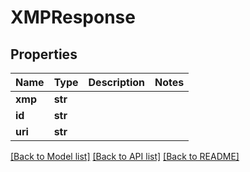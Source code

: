 # XMPResponse

## Properties
Name | Type | Description | Notes
------------ | ------------- | ------------- | -------------
**xmp** | **str** |  | 
**id** | **str** |  | 
**uri** | **str** |  | 

[[Back to Model list]](../README.md#documentation-for-models) [[Back to API list]](../README.md#documentation-for-api-endpoints) [[Back to README]](../README.md)


